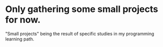 Only gathering some small projects for now.
=================

"Small projects" being the result of specific studies in my programming learning path.
